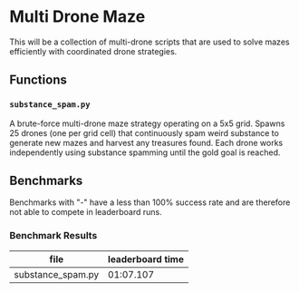 # Multi Drone Maze
This will be a collection of multi-drone scripts that are used to solve mazes efficiently with coordinated drone strategies.

## Functions

### `substance_spam.py`
A brute-force multi-drone maze strategy operating on a 5x5 grid. Spawns 25 drones (one per grid cell) that continuously spam weird substance to generate new mazes and harvest any treasures found. Each drone works independently using substance spamming until the gold goal is reached.

## Benchmarks
Benchmarks with "-" have a less than 100% success rate and are therefore not able to compete in leaderboard runs.

### Benchmark Results
| file              | leaderboard time |
| ----------------- | ---------------- |
| substance_spam.py |        01:07.107 |